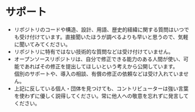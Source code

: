 # サポート

- リポジトリのコードや構造、設計、用語、歴史的経緯に関する質問はいつでも受け付けています。直接聞いたほうが調べるよりも早いと思うので、気軽に聞いてみてください。
- リポジトリに特有ではない技術的な質問などは受け付けていません。
- オープンソースリポジトリは、自分で修正できる能力のある人間が使い、可能であればその修正を提出してほしいという考えから公開しています。  
  個別のサポートや、導入の相談、有償の修正の依頼などは受け入れていません。
- 上記に反している個人・団体を見つけても、コントリビューターは強い言葉を使わずに優しく説得してください。常に他人への敬意を忘れずに発言してください。
